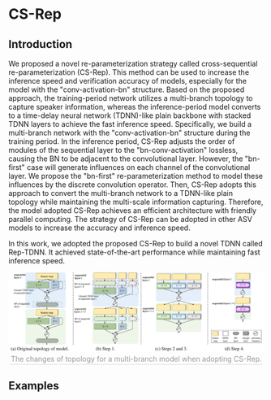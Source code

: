 # CS-Rep

## Introduction

We proposed a novel re-parameterization strategy called cross-sequential re-parameterization (CS-Rep). This method can be used to increase the inference speed and verification accuracy of models, especially for the model with the "conv-activation-bn" structure. Based on the proposed approach, the training-period network utilizes a multi-branch topology to capture speaker information, whereas the inference-period model converts to a time-delay neural network (TDNN)-like plain backbone with stacked TDNN layers to achieve the fast inference speed. Specifically, we build a multi-branch network with the "conv-activation-bn" structure during the training period. In the inference period, CS-Rep adjusts the order of modules of the sequential layer to the "bn-conv-activation"  lossless, causing the BN to be adjacent to the convolutional layer. However, the "bn-first" case will generate influences on each channel of the convolutional layer. We propose the "bn-first" re-parameterization method to model these influences by the discrete convolution operator. Then, CS-Rep adopts this approach to convert the multi-branch network to a TDNN-like plain topology while maintaining the multi-scale information capturing. Therefore, the model adopted CS-Rep achieves an efficient architecture with friendly parallel computing. The strategy of CS-Rep can be adopted in other ASV models to increase the accuracy and inference speed.

In this work, we adopted the proposed CS-Rep to build a novel TDNN called Rep-TDNN. It achieved state-of-the-art performance while maintaining fast inference speed. 


<center>
    <img src="./pic/cs-rep.png">
    <br>
    <div style="color:orange; border-bottom: 1px solid #d9d9d9;
    display: inline-block;
    color: #999;
    padding: 2px;">The changes of topology for a multi-branch model when adopting CS-Rep.</div>
</center>




## Examples